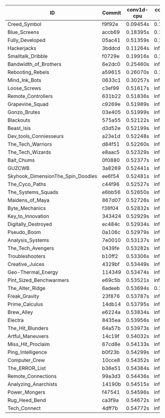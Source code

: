 |ID|Commit|conv1d-cpu|conv1d-gpu|DWSPConv2D-gpu|gemm-gpu|avg|
|-|-|-|-|-|-|-|
|Creed_Symbol|f9f92e|0.09454s|0.12692s|3.19755s|1.94898s|1.34200s|
|Blue_Screens|accb69|0.18395s|0.15429s|3.17129s|2.12119s|1.40768s|
|Fully_Developed|05ac41|0.51359s|0.17031s|3.31671s|2.31098s|1.57790s|
|Hackerjacks|3bddcd|0.11264s|infs|infs|4.65711s|infs|
|Smalltalk_Dribble|f0729e|0.19916s|0.17357s|infs|2.13904s|infs|
|Bandwidth_of_Brothers|6e2dc0|0.25460s|infs|infs|2.24224s|infs|
|Rebooting_Rebels|a59615|0.26070s|0.15854s|infs|2.03965s|infs|
|Mind_Ink_Bots|0633c1|0.30257s|infs|infs|4.68763s|infs|
|Loose_Screws|c3ef99|0.51617s|infs|infs|4.70569s|infs|
|Remote_Controllers|631b22|0.51836s|infs|infs|4.69727s|infs|
|Grapevine_Squad|c9269e|0.51989s|infs|infs|4.64124s|infs|
|Gonzo_Brutes|03e405|0.51999s|infs|infs|4.64026s|infs|
|Blackouts|575a55|0.52122s|infs|infs|4.64029s|infs|
|Beast_Isis|d3d52e|0.52199s|infs|infs|4.73326s|infs|
|Dev_tools_Conniesseurs|a23e1d|0.52248s|infs|infs|4.72083s|infs|
|The_Tech_Warriors|d84f51|0.52260s|infs|infs|4.72809s|infs|
|The_Tech_Wizards|e8aac5|0.52329s|infs|infs|4.71832s|infs|
|Bait_Chums|0f0880|0.52377s|infs|infs|4.62673s|infs|
|GUZCWB|3a8269|0.52441s|infs|infs|4.65184s|infs|
|Skyhook_DimensionThe_Spin_Doodles|ee6f54|0.52481s|infs|infs|4.65312s|infs|
|The_Cyco_Paths|c44f96|0.52527s|infs|infs|4.68051s|infs|
|The_Systems_Squads|e6bb56|0.52650s|infs|infs|4.68581s|infs|
|Maidens_of_Maya|867d07|0.52726s|infs|infs|4.67683s|infs|
|Byte_Mechanics|f38f04|0.52832s|infs|infs|4.70371s|infs|
|Key_to_Innovation|343424|0.52929s|infs|infs|4.67553s|infs|
|Digitally_Destroyed|ec484c|0.52934s|infs|infs|4.69890s|infs|
|Pseudo_Boom|0a106c|0.52979s|infs|infs|4.62755s|infs|
|Analysis_Systems|7e0010|0.53137s|infs|infs|4.64094s|infs|
|The_Tech_Avengers|0439fe|0.53282s|infs|infs|4.71907s|infs|
|Troubleshooters|b10ff2|0.53306s|infs|infs|4.63718s|infs|
|Creative_Juices|4329bf|0.53449s|infs|infs|4.63832s|infs|
|Geo-Thermal_Energy|114349|0.53474s|infs|infs|4.64853s|infs|
|Pint_Sized_Benchwarmers|e69c5b|0.53521s|infs|infs|4.66119s|infs|
|The_Alter_Ridge|6adeeb|0.53694s|0.17434s|infs|4.62949s|infs|
|Freak_Gravity|23f876|0.53787s|infs|infs|4.65677s|infs|
|Prime_Calculus|14db14|0.53795s|infs|infs|4.68808s|infs|
|Brew_Alley|e6224a|0.53834s|infs|infs|4.66818s|infs|
|Electra|8435ea|0.53956s|infs|infs|4.67624s|infs|
|The_Hit_Blunders|64a57b|0.53973s|infs|infs|4.68197s|infs|
|Artful_Maneuvers|14c19f|0.54032s|infs|infs|4.63250s|infs|
|Miss_Hit_Proclaim|67cd8e|0.54133s|infs|infs|4.68476s|infs|
|Ping_Intelligence|b0f23b|0.54299s|infs|infs|4.62049s|infs|
|Computer_Crew|10cce8|0.54352s|infs|infs|4.71114s|infs|
|The_ERROR_List|b36e51|0.54384s|infs|infs|4.64532s|infs|
|Remote_Connections|99a3d3|0.54436s|infs|infs|4.65188s|infs|
|Analyzing_Anarchists|14190b|0.54515s|infs|infs|4.69194s|infs|
|Power_Mongers|f47541|0.54596s|infs|infs|4.69124s|infs|
|Rug_Heed_Bend|ca3f9a|0.54672s|infs|infs|4.71757s|infs|
|Tech_Connect|4dff7b|0.54772s|infs|infs|4.63396s|infs|

